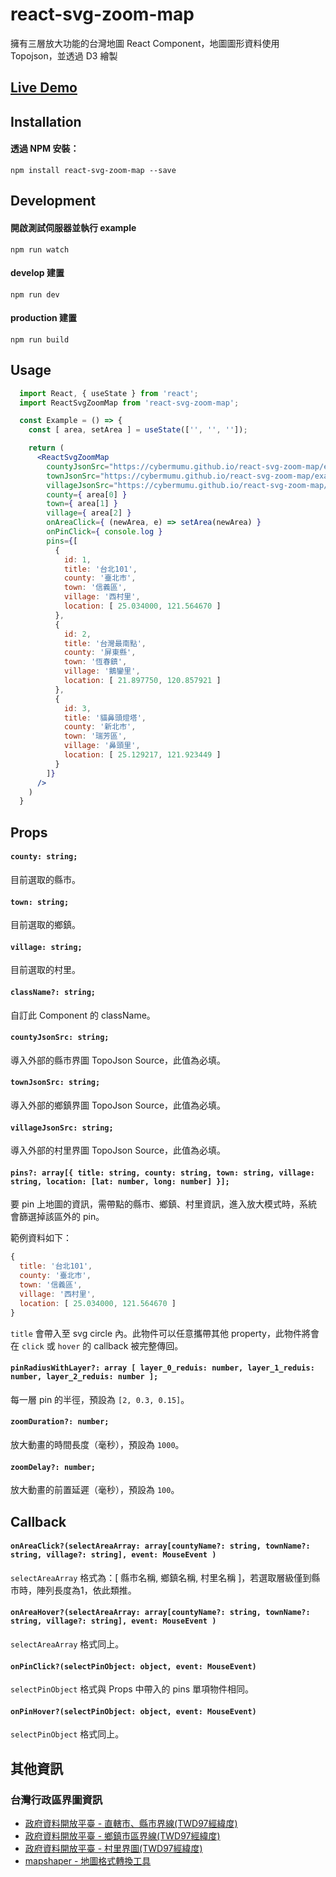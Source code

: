 # react-svg-zoom-map
擁有三層放大功能的台灣地圖 React Component，地圖圖形資料使用 Topojson，並透過 D3 繪製 

## [Live Demo](https://cybermumu.github.io/react-svg-zoom-map/example/)

## Installation

#### 透過 NPM 安裝：

`npm install react-svg-zoom-map --save`

## Development

#### 開啟測試伺服器並執行 example 

`npm run watch`

#### develop 建置

`npm run dev`

#### production 建置

`npm run build`

## Usage

```jsx
  import React, { useState } from 'react';
  import ReactSvgZoomMap from 'react-svg-zoom-map';

  const Example = () => {
    const [ area, setArea ] = useState(['', '', '']);

    return (
      <ReactSvgZoomMap 
        countyJsonSrc="https://cybermumu.github.io/react-svg-zoom-map/example/topojsons/taiwan-county.json"
        townJsonSrc="https://cybermumu.github.io/react-svg-zoom-map/example/topojsons/taiwan-town.json"
        villageJsonSrc="https://cybermumu.github.io/react-svg-zoom-map/example/topojsons/taiwan-village.json"
        county={ area[0] }
        town={ area[1] }
        village={ area[2] }
        onAreaClick={ (newArea, e) => setArea(newArea) }
        onPinClick={ console.log }
        pins={[
          {
            id: 1,
            title: '台北101',
            county: '臺北市',
            town: '信義區',
            village: '西村里',
            location: [ 25.034000, 121.564670 ]
          },
          {
            id: 2,
            title: '台灣最南點',
            county: '屏東縣',
            town: '恆春鎮',
            village: '鵝鑾里',
            location: [ 21.897750, 120.857921 ]
          },
          {
            id: 3,
            title: '貓鼻頭燈塔',
            county: '新北市',
            town: '瑞芳區',
            village: '鼻頭里',
            location: [ 25.129217, 121.923449 ]
          }
        ]}
      />
    )
  }
```

## Props

#### `county: string;`

目前選取的縣市。

#### `town: string;`

目前選取的鄉鎮。

#### `village: string;`

目前選取的村里。

#### `className?: string;`

自訂此 Component 的 className。

#### `countyJsonSrc: string;`

導入外部的縣市界圖 TopoJson Source，此值為必填。

#### `townJsonSrc: string;`

導入外部的鄉鎮界圖 TopoJson Source，此值為必填。

#### `villageJsonSrc: string;`

導入外部的村里界圖 TopoJson Source，此值為必填。

#### `pins?: array[{ title: string, county: string, town: string, village: string, location: [lat: number, long: number] }];`

要 pin 上地圖的資訊，需帶點的縣市、鄉鎮、村里資訊，進入放大模式時，系統會篩選掉該區外的 pin。

範例資料如下：
```js
{
  title: '台北101',
  county: '臺北市',
  town: '信義區',
  village: '西村里',
  location: [ 25.034000, 121.564670 ]
}
```

`title` 會帶入至 svg circle 內。此物件可以任意攜帶其他 property，此物件將會在 `click` 或 `hover` 的 callback 被完整傳回。

#### `pinRadiusWithLayer?: array [ layer_0_reduis: number, layer_1_reduis: number, layer_2_reduis: number ];`

每一層 pin 的半徑，預設為 `[2, 0.3, 0.15]`。

#### `zoomDuration?: number;`

放大動畫的時間長度（毫秒），預設為 `1000`。

#### `zoomDelay?: number;`

放大動畫的前置延遲（毫秒），預設為 `100`。

## Callback

#### `onAreaClick?(selectAreaArray: array[countyName?: string, townName?: string, village?: string], event: MouseEvent )`

`selectAreaArray` 格式為：[ 縣市名稱, 鄉鎮名稱, 村里名稱 ]，若選取層級僅到縣市時，陣列長度為1，依此類推。

#### `onAreaHover?(selectAreaArray: array[countyName?: string, townName?: string, village?: string], event: MouseEvent )`

`selectAreaArray` 格式同上。

#### `onPinClick?(selectPinObject: object, event: MouseEvent)`

`selectPinObject` 格式與 Props 中帶入的 pins 單項物件相同。

#### `onPinHover?(selectPinObject: object, event: MouseEvent)`

`selectPinObject` 格式同上。

## 其他資訊

### 台灣行政區界圖資訊

- [政府資料開放平臺 - 直轄市、縣市界線(TWD97經緯度)](https://data.gov.tw/dataset/7442)
- [政府資料開放平臺 - 鄉鎮市區界線(TWD97經緯度)](https://data.gov.tw/dataset/7441)
- [政府資料開放平臺 - 村里界圖(TWD97經緯度)](https://data.gov.tw/dataset/7438)
- [mapshaper - 地圖格式轉換工具](https://mapshaper.org/)
